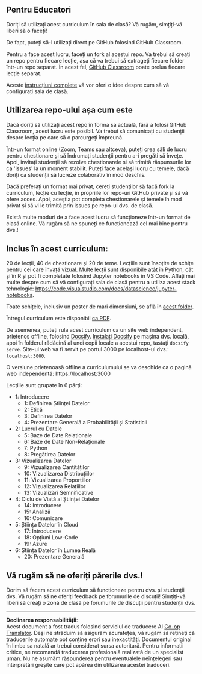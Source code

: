 <!--
CO_OP_TRANSLATOR_METADATA:
{
  "original_hash": "87f157ea00d36c1d12c14390d9852b50",
  "translation_date": "2025-08-26T14:22:56+00:00",
  "source_file": "for-teachers.md",
  "language_code": "ro"
}
-->
## Pentru Educatori

Doriți să utilizați acest curriculum în sala de clasă? Vă rugăm, simțiți-vă liberi să o faceți!

De fapt, puteți să-l utilizați direct pe GitHub folosind GitHub Classroom.

Pentru a face acest lucru, faceți un fork al acestui repo. Va trebui să creați un repo pentru fiecare lecție, așa că va trebui să extrageți fiecare folder într-un repo separat. În acest fel, [GitHub Classroom](https://classroom.github.com/classrooms) poate prelua fiecare lecție separat.

Aceste [instrucțiuni complete](https://github.blog/2020-03-18-set-up-your-digital-classroom-with-github-classroom/) vă vor oferi o idee despre cum să vă configurați sala de clasă.

## Utilizarea repo-ului așa cum este

Dacă doriți să utilizați acest repo în forma sa actuală, fără a folosi GitHub Classroom, acest lucru este posibil. Va trebui să comunicați cu studenții despre lecția pe care să o parcurgeți împreună.

Într-un format online (Zoom, Teams sau altceva), puteți crea săli de lucru pentru chestionare și să îndrumați studenții pentru a-i pregăti să învețe. Apoi, invitați studenții să rezolve chestionarele și să trimită răspunsurile lor ca 'issues' la un moment stabilit. Puteți face același lucru cu temele, dacă doriți ca studenții să lucreze colaborativ în mod deschis.

Dacă preferați un format mai privat, cereți studenților să facă fork la curriculum, lecție cu lecție, în propriile lor repo-uri GitHub private și să vă ofere acces. Apoi, aceștia pot completa chestionarele și temele în mod privat și să vi le trimită prin issues pe repo-ul dvs. de clasă.

Există multe moduri de a face acest lucru să funcționeze într-un format de clasă online. Vă rugăm să ne spuneți ce funcționează cel mai bine pentru dvs.!

## Inclus în acest curriculum:

20 de lecții, 40 de chestionare și 20 de teme. Lecțiile sunt însoțite de schițe pentru cei care învață vizual. Multe lecții sunt disponibile atât în Python, cât și în R și pot fi completate folosind Jupyter notebooks în VS Code. Aflați mai multe despre cum să vă configurați sala de clasă pentru a utiliza acest stack tehnologic: https://code.visualstudio.com/docs/datascience/jupyter-notebooks.

Toate schițele, inclusiv un poster de mari dimensiuni, se află în [acest folder](../../sketchnotes).

Întregul curriculum este disponibil [ca PDF](../../pdf/readme.pdf).

De asemenea, puteți rula acest curriculum ca un site web independent, prietenos offline, folosind [Docsify](https://docsify.js.org/#/). [Instalați Docsify](https://docsify.js.org/#/quickstart) pe mașina dvs. locală, apoi în folderul rădăcină al unei copii locale a acestui repo, tastați `docsify serve`. Site-ul web va fi servit pe portul 3000 pe localhost-ul dvs.: `localhost:3000`.

O versiune prietenoasă offline a curriculumului se va deschide ca o pagină web independentă: https://localhost:3000

Lecțiile sunt grupate în 6 părți:

- 1: Introducere
    - 1: Definirea Științei Datelor
    - 2: Etică
    - 3: Definirea Datelor
    - 4: Prezentare Generală a Probabilității și Statisticii
- 2: Lucrul cu Datele
    - 5: Baze de Date Relaționale
    - 6: Baze de Date Non-Relaționale
    - 7: Python
    - 8: Pregătirea Datelor
- 3: Vizualizarea Datelor
    - 9: Vizualizarea Cantităților
    - 10: Vizualizarea Distribuțiilor
    - 11: Vizualizarea Proporțiilor
    - 12: Vizualizarea Relațiilor
    - 13: Vizualizări Semnificative
- 4: Ciclu de Viață al Științei Datelor
    - 14: Introducere
    - 15: Analiză
    - 16: Comunicare
- 5: Știința Datelor în Cloud
    - 17: Introducere
    - 18: Opțiuni Low-Code
    - 19: Azure
- 6: Știința Datelor în Lumea Reală
    - 20: Prezentare Generală

## Vă rugăm să ne oferiți părerile dvs.!

Dorim să facem acest curriculum să funcționeze pentru dvs. și studenții dvs. Vă rugăm să ne oferiți feedback pe forumurile de discuții! Simțiți-vă liberi să creați o zonă de clasă pe forumurile de discuții pentru studenții dvs.

---

**Declinarea responsabilității**:  
Acest document a fost tradus folosind serviciul de traducere AI [Co-op Translator](https://github.com/Azure/co-op-translator). Deși ne străduim să asigurăm acuratețea, vă rugăm să rețineți că traducerile automate pot conține erori sau inexactități. Documentul original în limba sa natală ar trebui considerat sursa autoritară. Pentru informații critice, se recomandă traducerea profesională realizată de un specialist uman. Nu ne asumăm răspunderea pentru eventualele neînțelegeri sau interpretări greșite care pot apărea din utilizarea acestei traduceri.